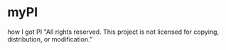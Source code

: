 # myPI
how I got PI
"All rights reserved. This project is not licensed for copying, distribution, or modification.”

